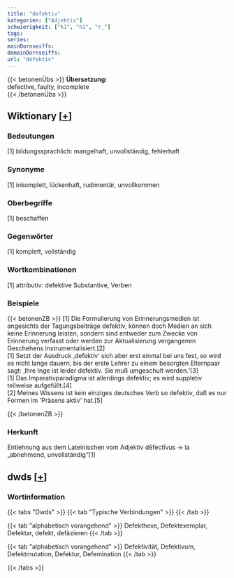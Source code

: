 ```yaml
---
title: "defektiv"
kategorien: ["Adjektiv"]
schwierigkeit: ["k1", "h1", "r_"]
tags:
series:
mainDornseiffs:
domainDornseiffs:
url: "defektiv"
---
```


{{< betonenÜbs >}}
**Übersetzung:**  
defective, faulty, incomplete  
{{< /betonenÜbs >}}

## Wiktionary [[+](https://de.wiktionary.org/wiki/defektiv)]

### Bedeutungen
[1] bildungssprachlich: mangelhaft, unvollständig, fehlerhaft  

### Synonyme
[1] inkomplett, lückenhaft, rudimentär, unvollkommen  

### Oberbegriffe
[1] beschaffen  

### Gegenwörter
[1] komplett, vollständig  

### Wortkombinationen
[1] attributiv: defektive Substantive, Verben  

### Beispiele
{{< betonenZB >}}
[1] Die Formulierung von Erinnerungsmedien ist angesichts der Tagungsbeiträge defektiv, können doch Medien an sich keine Erinnerung leisten, sondern sind entweder zum Zwecke von Erinnerung verfasst oder werden zur Aktualisierung vergangenen Geschehens instrumentalisiert.[2]  
[1] Setzt der Ausdruck ‚defektiv‘ sich aber erst einmal bei uns fest, so wird es nicht lange dauern, bis der erste Lehrer zu einem besorgten Elternpaar sagt: ‚Ihre Inge ist leider defektiv. Sie muß umgeschult werden.‘[3]  
[1] Das Imperativparadigma ist allerdings defektiv; es wird suppletiv teilweise aufgefüllt.[4]  
[2] Meines Wissens ist kein einziges deutsches Verb so defektiv, daß es nur Formen im 'Präsens aktiv' hat.[5]  

{{< /betonenZB >}}
### Herkunft
Entlehnung aus dem Lateinischen vom Adjektiv dēfectīvus → la „abnehmend, unvollständig“[1]  



## dwds [[+](https://www.dwds.de/wb/defektiv)]

### Wortinformation
{{< tabs "Dwds" >}}
{{< tab "Typische Verbindungen" >}}
{{< /tab >}}

{{< tab "alphabetisch vorangehend" >}}
Defekthexe, Defektexemplar, Defektar, defekt, defäzieren
{{< /tab >}}

{{< tab "alphabetisch vorangehend" >}}
Defektivität, Defektivum, Defektmutation, Defektur, Defemination
{{< /tab >}}

{{< /tabs >}}


